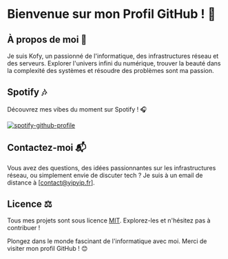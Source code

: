 # Bienvenue sur mon Profil GitHub ! 🌟

## À propos de moi 🚀

Je suis Kofy, un passionné de l'informatique, des infrastructures réseau et des serveurs. Explorer l'univers infini du numérique, trouver la beauté dans la complexité des systèmes et résoudre des problèmes sont ma passion.

## Spotify 🎶

Découvrez mes vibes du moment sur Spotify ! 🎧

[![spotify-github-profile](https://spotify-github-profile.vercel.app/api/view?uid=mg5120sdt6uenh2rat1si1omh&cover_image=true&theme=default&show_offline=true&background_color=121212&interchange=false&bar_color=ff9500&bar_color_cover=true)](https://spotify-github-profile.vercel.app/api/view?uid=mg5120sdt6uenh2rat1si1omh&redirect=true)

## Contactez-moi 📬

Vous avez des questions, des idées passionnantes sur les infrastructures réseau, ou simplement envie de discuter tech ? Je suis à un email de distance à [contact@yipyip.fr].

## Licence ⚖️

Tous mes projets sont sous licence [MIT](LICENSE). Explorez-les et n'hésitez pas à contribuer !

Plongez dans le monde fascinant de l'informatique avec moi. Merci de visiter mon profil GitHub ! 😊
